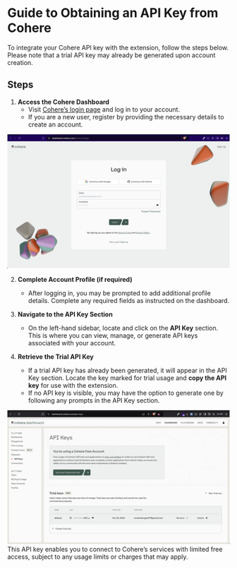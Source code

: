 # Guide to Obtaining an API Key from Cohere

To integrate your Cohere API key with the extension, follow the steps below. Please note that a trial API key may already be generated upon account creation. 

## Steps

1. **Access the Cohere Dashboard**
   - Visit [Cohere’s login page](https://dashboard.cohere.com/welcome/login) and log in to your account. 
   - If you are a new user, register by providing the necessary details to create an account.
    
![alt text](images/cohere-login-page.png)

2. **Complete Account Profile (if required)**
   - After logging in, you may be prompted to add additional profile details. Complete any required fields as instructed on the dashboard.

3. **Navigate to the API Key Section**
   - On the left-hand sidebar, locate and click on the **API Key** section. This is where you can view, manage, or generate API keys associated with your account.

4. **Retrieve the Trial API Key**
   - If a trial API key has already been generated, it will appear in the API Key section. Locate the key marked for trial usage and **copy the API key** for use with the extension.
   - If no API key is visible, you may have the option to generate one by following any prompts in the API Key section.

![alt text](images/api-key-img.png)
This API key enables you to connect to Cohere’s services with limited free access, subject to any usage limits or charges that may apply.

